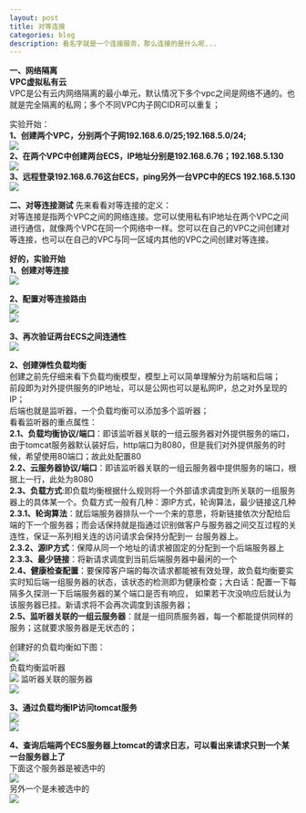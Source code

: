 ```yaml
---
layout: post
title: 对等连接
categories: blog
description: 看名字就是一个连接服务，那么连接的是什么呢...
---
```


**一、网络隔离**  
**VPC虚拟私有云**  
VPC是公有云内网络隔离的最小单元，默认情况下多个vpc之间是网络不通的。也就是完全隔离的私网；多个不同VPC内子网CIDR可以重复；  

实验开始：  
**1、创建两个VPC，分别两个子网192.168.6.0/25;192.168.5.0/24;**  
![](/images/pubcloud/twovpc.jpg)  
**2、在两个VPC中创建两台ECS，IP地址分别是192.168.6.76；192.168.5.130**    
![](/images/pubcloud/twoecsdiffentvpc.jpg)  
**3、远程登录192.168.6.76这台ECS，ping另外一台VPC中的ECS 192.168.5.130**    
![](/images/pubcloud/pingresultfailed.jpg)  

**二、对等连接测试**
先来看看对等连接的定义：  
对等连接是指两个VPC之间的网络连接。您可以使用私有IP地址在两个VPC之间进行通信，就像两个VPC在同一个网络中一样。您可以在自己的VPC之间创建对等连接，也可以在自己的VPC与同一区域内其他的VPC之间创建对等连接。  

**好的，实验开始**    
**1、创建对等连接**   
![](/images/pubcloud/peering.jpg)    

**2、配置对等连接路由**  
![](/images/pubcloud/peerroutelocal.jpg)  
![](/images/pubcloud/peerrouteremote.jpg)  

**3、再次验证两台ECS之间连通性**  
![](/images/pubcloud/pingresult.jpg)  


**2、创建弹性负载均衡**  
创建之前先仔细来看下负载均衡模型，模型上可以简单理解分为前端和后端；  
前段即为对外提供服务的IP地址，可以是公网也可以是私网IP，总之对外呈现的IP；  
后端也就是监听器，一个负载均衡可以添加多个监听器；  
看看监听器的重点属性：  
**2.1、负载均衡协议/端口**：即该监听器关联的一组云服务器对外提供服务的端口，由于tomcat服务器默认装好后，http端口为8080，但是我们对外提供服务的时候，希望使用80端口；故此处配置80  
**2.2、云服务器协议/端口**：即该监听器关联的一组云服务器中提供服务的端口，根据上一行，此处为8080  
**2.3、负载方式**:即负载均衡根据什么规则将一个外部请求调度到所关联的一组服务器上的具体某一个。负载方式一般有几种：源IP方式，轮询算法，最少链接这几种  
**2.3.1、轮询算法**：就后端服务器排队一个一个来的意思，将新链接依次分配给后端的下一个服务器；而会话保持就是指通过识别做客户与服务器之间交互过程的关连性，保证一系列相关连的访问请求会保持分配到一
台服务器上。  
**2.3.2、源IP方式**：保障从同一个地址的请求被固定的分配到一个后端服务器上  
**2.3.3、最少链接**：将新请求调度到当前后端服务器中最闲的一个  
**2.4、健康检查配置**：要保障客户端的每次请求都能被有效处理，故负载均衡要实实时知后端一组服务器的状态，该状态的检测即为健康检查；大白话：配置一下每隔多久探测一下后端服务器的某个端口是否有响应，
如果若干次没响应后就认为该服务器已挂。新请求将不会再次调度到该服务器；  
**2.5、监听器关联的一组云服务器**：就是一组同质服务器，每一个都能提供同样的服务；这就要求服务器是无状态的；  

创建好的负载均衡如下图：    
![](/images/pubcloud/elb.jpg)    
负载均衡监听器   
![](/images/pubcloud/listener.jpg)
监听器关联的服务器   
![](/images/pubcloud/backserver.jpg)


**3、通过负载均衡IP访问tomcat服务**    
![](/images/pubcloud/tomcatview.jpg)  
![](/images/pubcloud/tomcatvisit.jpg)    

**4、查询后端两个ECS服务器上tomcat的请求日志，可以看出来请求只到一个某一台服务器上了**   
下面这个服务器是被选中的   
![](/images/pubcloud/selectedserver.jpg)  
另外一个是未被选中的  
![](/images/pubcloud/unselectedserver.jpg)  





